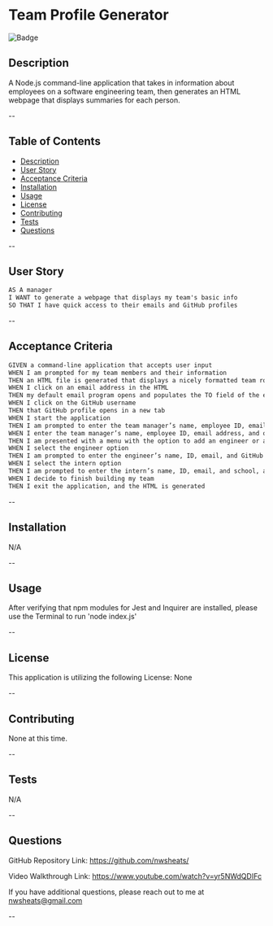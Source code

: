 # Team Profile Generator
  
  
![Badge](https://img.shields.io/badge/LICENSE-None-pink?style=for-the-badge&logo=github)
  
  
## Description
  
A Node.js command-line application that takes in information about employees on a software engineering team, then generates an HTML webpage that displays summaries for each person.
  
  
--
  
  
## Table of Contents
  
- [Description](#description)
- [User Story](#user-story)
- [Acceptance Criteria](#acceptance-criteria)
- [Installation](#installation)
- [Usage](#usage)
- [License](#license)
- [Contributing](#contributing)
- [Tests](#tests)
- [Questions](#questions)
  
  
--

## User Story

```md
AS A manager
I WANT to generate a webpage that displays my team's basic info
SO THAT I have quick access to their emails and GitHub profiles
```

--

## Acceptance Criteria

```md
GIVEN a command-line application that accepts user input
WHEN I am prompted for my team members and their information
THEN an HTML file is generated that displays a nicely formatted team roster based on user input
WHEN I click on an email address in the HTML
THEN my default email program opens and populates the TO field of the email with the address
WHEN I click on the GitHub username
THEN that GitHub profile opens in a new tab
WHEN I start the application
THEN I am prompted to enter the team manager’s name, employee ID, email address, and office number
WHEN I enter the team manager’s name, employee ID, email address, and office number
THEN I am presented with a menu with the option to add an engineer or an intern or to finish building my team
WHEN I select the engineer option
THEN I am prompted to enter the engineer’s name, ID, email, and GitHub username, and I am taken back to the menu
WHEN I select the intern option
THEN I am prompted to enter the intern’s name, ID, email, and school, and I am taken back to the menu
WHEN I decide to finish building my team
THEN I exit the application, and the HTML is generated
```

--

  
## Installation
  
N/A
  
  
--
  
  
## Usage
  
After verifying that npm modules for Jest and Inquirer are installed, please use the Terminal to run 'node index.js'
  
  
--
  
  
## License
  
This application is utilizing the following License: None
  
  
  
--
  
  
## Contributing
  
None at this time.
  
  
--
  
  
## Tests
  
N/A
  
  
--
  
  
## Questions
  
  
GitHub Repository Link: https://github.com/nwsheats/


Video Walkthrough Link: https://www.youtube.com/watch?v=yr5NWdQDIFc
  
If you have additional questions, please reach out to me at nwsheats@gmail.com
  
--
  
  